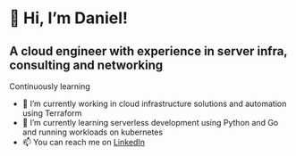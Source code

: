 # 👋 Hi, I’m Daniel!

## A cloud engineer with experience in server infra, consulting and networking
Continuously learning 

- 🔭 I’m currently working in cloud infrastructure solutions and automation using Terraform
- 🌱 I’m currently learning serverless development using Python and Go and running workloads on kubernetes
- 📫 You can reach me on [LinkedIn](https://https://www.linkedin.com/in/danieltle/)

